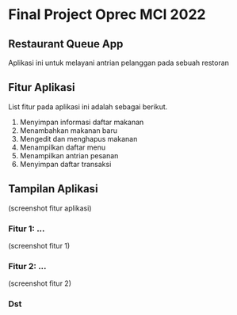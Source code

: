 # Final Project Oprec MCI 2022
  
## Restaurant Queue App
Aplikasi ini untuk melayani antrian pelanggan pada sebuah restoran

## Fitur Aplikasi
List fitur pada aplikasi ini adalah sebagai berikut.
1. Menyimpan informasi daftar makanan
2. Menambahkan makanan baru
3. Mengedit dan menghapus makanan
4. Menampilkan daftar menu
5. Menampilkan antrian pesanan
6. Menyimpan daftar transaksi

## Tampilan Aplikasi
(screenshot fitur aplikasi)
### Fitur 1: ...
(screenshot fitur 1)
### Fitur 2: ...
(screenshot fitur 2)
### Dst
